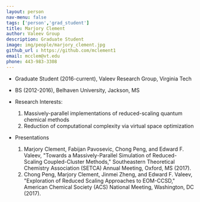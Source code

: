 ```yaml
---
layout: person
nav-menu: false 
tags: ['person','grad_student']
title: Marjory Clement 
author: Valeev Group 
description: Graduate Student 
image: img/people/marjory_clement.jpg
github_url : https://github.com/mclement1
email: mcclem@vt.edu
phone: 443-983-3308
---
```

- Graduate Student (2016-current), Valeev Research Group, Virginia Tech
- BS (2012-2016), Belhaven University, Jackson, MS

- Research Interests:
  1. Massively-parallel implementations of reduced-scaling quantum chemical methods
  2. Reduction of computational complexity via virtual space optimization


- Presentations
  1. Marjory Clement, Fabijan Pavosevic, Chong Peng, and Edward F. Valeev,
     "Towards a Massively-Parallel Simulation of Reduced-Scaling
     Coupled-Cluster Methods," Southeastern Theoretical Chemistry
     Association (SETCA) Annual Meeting, Oxford, MS (2017).
  2. Chong Peng, Marjory Clement, Jinmei Zheng, and Edward F. Valeev,
     "Exploration of Reduced Scaling Approaches to EOM-CCSD," American
     Chemical Society (ACS) National Meeting, Washington, DC (2017).

